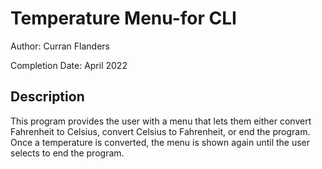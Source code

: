 # Temperature Menu-for CLI
Author: Curran Flanders

Completion Date: April 2022

## Description
This program provides the user with a menu that lets them either convert Fahrenheit to
Celsius, convert Celsius to Fahrenheit, or end the program. Once a temperature is converted,
the menu is shown again until the user selects to end the program.
